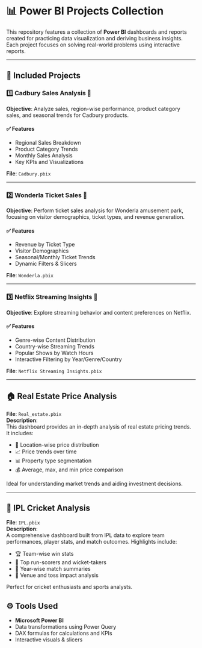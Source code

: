 # 📊 Power BI Projects Collection

This repository features a collection of **Power BI** dashboards and reports created for practicing data visualization and deriving business insights. Each project focuses on solving real-world problems using interactive reports.

---

## 📁 Included Projects

### 1️⃣ Cadbury Sales Analysis 🍫
**Objective**: Analyze sales, region-wise performance, product category sales, and seasonal trends for Cadbury products.

#### ✅ Features
- Regional Sales Breakdown
- Product Category Trends
- Monthly Sales Analysis
- Key KPIs and Visualizations

**File**: `Cadbury.pbix`

---

### 2️⃣ Wonderla Ticket Sales 🎢
**Objective**: Perform ticket sales analysis for Wonderla amusement park, focusing on visitor demographics, ticket types, and revenue generation.

#### ✅ Features
- Revenue by Ticket Type
- Visitor Demographics
- Seasonal/Monthly Ticket Trends
- Dynamic Filters & Slicers

**File**: `Wonderla.pbix`

---

### 3️⃣ Netflix Streaming Insights 🎥
**Objective**: Explore streaming behavior and content preferences on Netflix.

#### ✅ Features
- Genre-wise Content Distribution
- Country-wise Streaming Trends
- Popular Shows by Watch Hours
- Interactive Filtering by Year/Genre/Country

**File**: `Netflix Streaming Insights.pbix`

---

## 🏠 Real Estate Price Analysis

**File**: `Real_estate.pbix`  
**Description**:  
This dashboard provides an in-depth analysis of real estate pricing trends. It includes:

- 📍 Location-wise price distribution  
- 📈 Price trends over time  
- 📊 Property type segmentation  
- 💰 Average, max, and min price comparison  

Ideal for understanding market trends and aiding investment decisions.

---

## 🏏 IPL Cricket Analysis

**File**: `IPL.pbix`  
**Description**:  
A comprehensive dashboard built from IPL data to explore team performances, player stats, and match outcomes. Highlights include:

- 🏆 Team-wise win stats  
- 🧢 Top run-scorers and wicket-takers  
- 📅 Year-wise match summaries  
- 📌 Venue and toss impact analysis  

Perfect for cricket enthusiasts and sports analysts.


## ⚙️ Tools Used
- **Microsoft Power BI**
- Data transformations using Power Query
- DAX formulas for calculations and KPIs
- Interactive visuals & slicers
